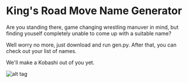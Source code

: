 # King's Road Move Name Generator 

Are you standing there, game changing wrestling manuver in mind, but finding youself completely unable to come up with a suitable name?

Well worry no more, just download and run gen.py. After that, you can check out your list of names. 

We'll make a Kobashi out of you yet.

![alt tag](http://i3.ytimg.com/vi/iJHqvmqrdf4/mqdefault.jpg)
